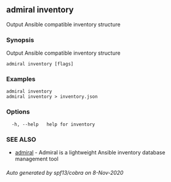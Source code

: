 ## admiral inventory

Output Ansible compatible inventory structure

### Synopsis

Output Ansible compatible inventory structure

```
admiral inventory [flags]
```

### Examples

```
admiral inventory
admiral inventory > inventory.json
```

### Options

```
  -h, --help   help for inventory
```

### SEE ALSO

* [admiral](admiral.md)	 - Admiral is a lightweight Ansible inventory database management tool

###### Auto generated by spf13/cobra on 8-Nov-2020
